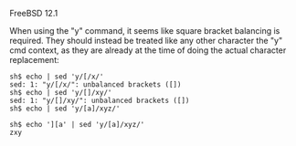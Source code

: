 FreeBSD 12.1

When using the "y" command, it seems like square bracket balancing is required.
They should instead be treated like any other character the "y" cmd context, as
they are already at the time of doing the actual character replacement:

```
sh$ echo | sed 'y/[/x/'
sed: 1: "y/[/x/": unbalanced brackets ([])
sh$ echo | sed 'y/[]/xy/'
sed: 1: "y/[]/xy/": unbalanced brackets ([])
sh$ echo | sed 'y/[a]/xyz/'

sh$ echo '][a' | sed 'y/[a]/xyz/'
zxy
```
